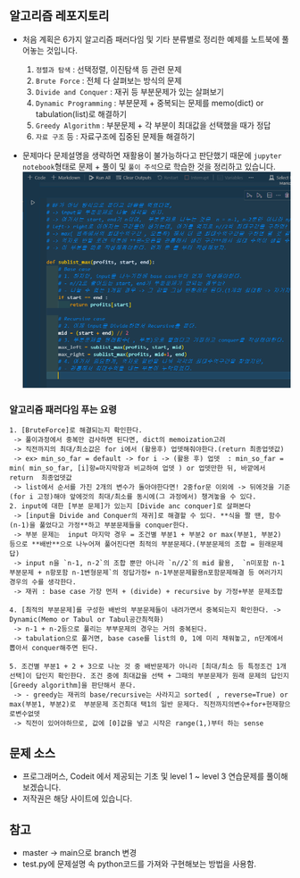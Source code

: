 ## 알고리즘 레포지토리
 
 - 처음 계획은 6가지 알고리즘 패러다임 및 기타 분류별로 정리한 예제를 노트북에 풀어놓는 것입니다.
     1. `정렬과 탐색` : 선택정렬, 이진탐색 등 관련 문제
     2. `Brute Force` : 전체 다 살펴보는 방식의 문제
     3. `Divide and Conquer` : 재귀 등 부분문제가 있는 살펴보기
     4. `Dynamic Programming` : 부분문제 + 중복되는 문제를 memo(dict) or tabulation(list)로 해결하기
     5. `Greedy Algorithm` : 부분문제 + 각 부분이 최대값을 선택했을 때가 정답
     6. `자료 구조` 등 : 자료구조에 집중된 문제들 해결하기


 - 문제마다 문제설명을 생략하면 재활용이 불가능하다고 판단했기 때문에 `jupyter notebook`형태로 문제 + 풀이 및 `풀이 주석`으로 학습한 것을 정리하고 있습니다.
    ![image-20210828121626358](https://raw.githubusercontent.com/is3js/screenshots/main/image-20210828121626358.png)

### 알고리즘 패러다임 푸는 요령

```
1. [BruteForce]로 해결되는지 확인한다.
 -> 풀이과정에서 중복만 검사하면 된다면, dict의 memoization고려
 -> 직전까지의 최대/최소값은 for i에서 (활용후) 업뎃해줘야한다.(return 최종업뎃값)
 -> ex> min_so_far = default -> for i -> (활용 후) 업뎃  : min_so_far = min( min_so_far, [i]항=마지막항과 비교하여 업뎃 ) or 업뎃만한 뒤, 바깥에서 return  최종업뎃값
 -> list에서 순서를 가진 2개의 변수가 돌아야한다면! 2중for문 이외에 -> 뒤에것을 기준(for i 고정)해야 앞에것의 최대/최소를 동시에(그 과정에서) 챙겨놓을 수 있다. 
2. input에 대한 [부분 문제]가 있는지 [Divide anc conquer]로 살펴본다 
 -> [input을 Divide and Conquer의 재귀]로 해결할 수 있다. **식을 짤 땐, 함수(n-1)을 풀었다고 가정**하고 부분문제들을 conquer한다.
 -> 부분 문제는  input 마지막 경우 = 조건별 부분1 + 부분2 or max(부분1, 부분2) 등으로 **배반**으로 나누어져 풀어진다면 최적의 부분문제다.(부분문제의 조합 = 원래문제 답)
 -> input n을 `n-1, n-2`의 조합 뿐만 아니라 `n//2`의 mid 활용,  `n미포함 n-1부분문제 + n항포함 n-1변형문제`의 정답가정+ n-1부분문제활용n포함문제해결 등 여러가지 경우의 수를 생각한다.
 -> 재귀 : base case 가장 먼저 + (divide) + recursive by 가정+부분 문제조합

4. [최적의 부분문제]를 구성한 배반의 부분문제들이 내려가면서 중복되는지 확인한다. -> Dynamic(Memo or Tabul or Tabul공간최적화)
 -> n-1 + n-2등으로 풀리는 부부문제의 경우는 거의 중복된다.
 -> tabulation으로 풀거면, base case를 list의 0, 1에 미리 채워놓고, n단계에서 뽑아서 conquer해주면 된다.

5. 조건별 부분1 + 2 + 3으로 나눈 것 중 배반문제가 아니라 [최대/최소 등 특정조건 1개 선택]이 답인지 확인한다. 조건 중에 최대값을 선택 + 그때의 부분문제가 원래 문제의 답인지 [Greedy algorithm]을 판단해서 푼다.
 -> - greedy는 재귀의 base/recursive는 사라지고 sorted( , reverse=True) or max(부분1, 부분2)로  부분문제 조건최대 택1의 일반 문제다. 직전까지의변수+for+현재항으로변수없뎃
 -> 직전이 있어야하므로, 값에 [0]값을 넣고 시작은 range(1,)부터 하는 sense
```


## 문제 소스
 - 프로그래머스, Codeit 에서 제공되는 기초 및 level 1 ~ level 3 연습문제를 풀이해보겠습니다.
 - 저작권은 해당 사이트에 있습니다.



## 참고
 - master -> main으로 branch 변경
 - test.py에 문제설명 속 python코드를 가져와 구현해보는 방법을 사용함.